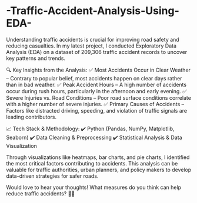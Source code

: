 # -Traffic-Accident-Analysis-Using-EDA-

Understanding traffic accidents is crucial for improving road safety and reducing casualties. In my latest project, I conducted Exploratory Data Analysis (EDA) on a dataset of 209,306 traffic accident records to uncover key patterns and trends.

🔍 Key Insights from the Analysis:
✅ Most Accidents Occur in Clear Weather – Contrary to popular belief, most accidents happen on clear days rather than in bad weather.
✅ Peak Accident Hours – A high number of accidents occur during rush hours, particularly in the afternoon and early evening.
✅ Severe Injuries vs. Road Conditions – Poor road surface conditions correlate with a higher number of severe injuries.
✅ Primary Causes of Accidents – Factors like distracted driving, speeding, and violation of traffic signals are leading contributors.

📈 Tech Stack & Methodology:
✔️ Python (Pandas, NumPy, Matplotlib, Seaborn)
✔️ Data Cleaning & Preprocessing
✔️ Statistical Analysis & Data Visualization

Through visualizations like heatmaps, bar charts, and pie charts, I identified the most critical factors contributing to accidents. This analysis can be valuable for traffic authorities, urban planners, and policy makers to develop data-driven strategies for safer roads.

Would love to hear your thoughts! What measures do you think can help reduce traffic accidents? 🚗💡
